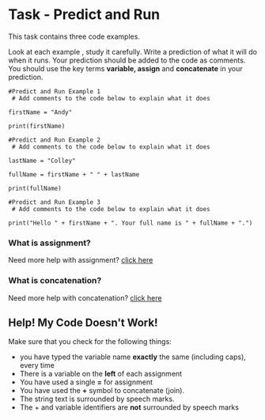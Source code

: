 # Task - Predict and Run

This task contains three code examples.

Look at each example , study it carefully.  Write a prediction of what it will do when it runs.  Your prediction should be added to the code as comments. You should use the key terms **variable, assign** and **concatenate** in your prediction.

```
#Predict and Run Example 1
 # Add comments to the code below to explain what it does

firstName = "Andy"

print(firstName)

#Predict and Run Example 2
 # Add comments to the code below to explain what it does

lastName = "Colley"

fullName = firstName + " " + lastName

print(fullName)

#Predict and Run Example 3
 # Add comments to the code below to explain what it does

print("Hello " + firstName + ". Your full name is " + fullName + ".")

```

### What is assignment?

Need more help with assignment? [click here](https://www.w3schools.com/python/python_variables.asp)

### What is concatenation?

Need more help with concatenation? [click here](https://www.w3schools.com/python/gloss_python_string_concatenation.asp)

## Help! My Code Doesn't Work!

Make sure that you check for the following things:

- you have typed the variable name **exactly** the same (including caps), every time
- There is a variable on the **left** of each assignment
- You have used a single **=** for assignment
- You have used the **+** symbol to concatenate (join).
- The string text is surrounded by speech marks.
- The + and variable identifiers are **not** surrounded by speech marks